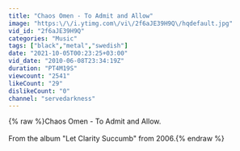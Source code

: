 ```yaml
---
title: "Chaos Omen - To Admit and Allow"
image: "https:\/\/i.ytimg.com\/vi\/2f6aJE39H9Q\/hqdefault.jpg"
vid_id: "2f6aJE39H9Q"
categories: "Music"
tags: ["black","metal","swedish"]
date: "2021-10-05T00:23:25+03:00"
vid_date: "2010-06-08T23:34:19Z"
duration: "PT4M19S"
viewcount: "2541"
likeCount: "29"
dislikeCount: "0"
channel: "servedarkness"
---
```

{% raw %}Chaos Omen - To Admit and Allow.<br /><br />From the album &quot;Let Clarity Succumb&quot; from 2006.{% endraw %}
